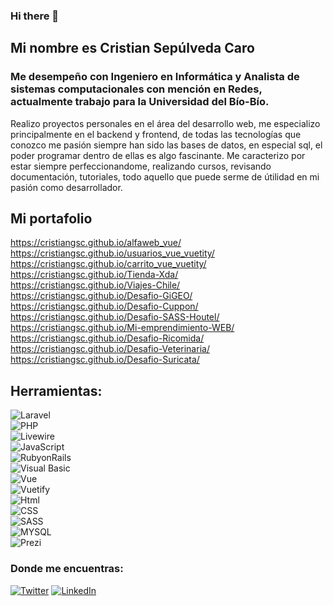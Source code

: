 ### Hi there 👋

<!--
**cristiangsc/cristiangsc** is a ✨ _special_ ✨ repository because its `README.md` (this file) appears on your GitHub profile.-->
## Mi nombre es Cristian Sepúlveda Caro
### Me desempeño con Ingeniero en Informática y Analista de sistemas computacionales con mención en Redes, actualmente trabajo para la Universidad del Bío-Bío.
Realizo proyectos personales en el área del desarrollo web, me especializo principalmente en el backend y frontend, de todas las tecnologías que conozco me pasión siempre han sido las bases de datos, en especial sql, el poder programar dentro de ellas es algo fascinante.
Me caracterizo por estar siempre perfeccionandome, realizando cursos, revisando documentación, tutoriales, todo aquello que puede serme de útilidad en mi pasión como desarrollador.

## Mi portafolio

https://cristiangsc.github.io/alfaweb_vue/ </br>
https://cristiangsc.github.io/usuarios_vue_vuetity/ </br>
https://cristiangsc.github.io/carrito_vue_vuetity/ </br>
https://cristiangsc.github.io/Tienda-Xda/ </br>
https://cristiangsc.github.io/Viajes-Chile/ </br>
https://cristiangsc.github.io/Desafio-GiGEO/ </br>
https://cristiangsc.github.io/Desafio-Cuppon/ </br>
https://cristiangsc.github.io/Desafio-SASS-Houtel/ </br>
https://cristiangsc.github.io/Mi-emprendimiento-WEB/ </br>
https://cristiangsc.github.io/Desafio-Ricomida/ </br>
https://cristiangsc.github.io/Desafio-Veterinaria/ </br>
https://cristiangsc.github.io/Desafio-Suricata/ </br>



## Herramientas:
![Laravel](https://img.shields.io/badge/Laravel-orange?style=for-the-badge&logo=laravel&logoColor=orange&labelColor=white)</br>
![PHP](https://img.shields.io/badge/PHP-blue?style=for-the-badge&logo=php&logoColor=blue&labelColor=white)</br>
![Livewire](https://img.shields.io/badge/Livewire-blue?style=for-the-badge&logo=livewire&logoColor=dd42f5&labelColor=white)</br>
![JavaScript](https://img.shields.io/badge/JavaScript-black?style=for-the-badge&logo=javascript&logoColor=black&labelColor=yellow)</br>
![RubyonRails](https://img.shields.io/badge/Ruby_On_Rails-white?style=for-the-badge&logo=rubyonrails&logoColor=white&labelColor=red)</br>
![Visual Basic](https://img.shields.io/badge/Visual_Basic-512BD4?style=for-the-badge&logo=dotnet&logoColor=white&labelColor=101010)</br>
![Vue](https://img.shields.io/badge/Vue-3f4c75?style=for-the-badge&logo=vuedotjs&logoColor=68bd60&labelColor=white)</br>
![Vuetify](https://img.shields.io/badge/Vuetify-0095D5?style=for-the-badge&logo=vuetify&logoColor=blue&labelColor=white)</br>
![Html](https://img.shields.io/badge/Html-orange?style=for-the-badge&logo=html5&logoColor=orange&labelColor=white)</br>
![CSS](https://img.shields.io/badge/CSS-blue?style=for-the-badge&logo=css3&logoColor=blue&labelColor=white)</br>
![SASS](https://img.shields.io/badge/SASS-pink?style=for-the-badge&logo=sass&logoColor=pink&labelColor=white)</br>
![MYSQL](https://img.shields.io/badge/MYSQL-blue?style=for-the-badge&logo=mariadb&logoColor=brown&labelColor=white)</br>
![Prezi](https://img.shields.io/badge/Prezi-blue?style=for-the-badge&logo=prezi&logoColor=blue&labelColor=white)</br>
### Donde me encuentras:

[![Twitter](https://img.shields.io/badge/Twitter-@Cristiangsc-1DA1F2?style=for-the-badge&logo=twitter&logoColor=white&labelColor=101010)](https://twitter.com/Cristiangsc)
[![LinkedIn](https://img.shields.io/badge/LinkedIn-Cristian_Sepulveda_Caro-0077B5?style=for-the-badge&logo=linkedin&logoColor=white&labelColor=101010)](https://www.linkedin.com/in/cristian-sepulveda-caro-021147235/)
